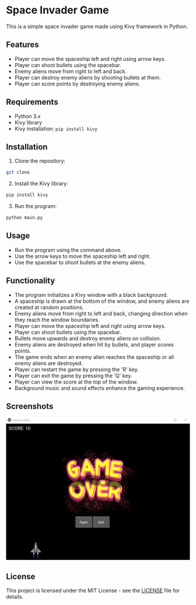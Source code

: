 # Space Invader Game

This is a simple space invader game made using Kivy framework in Python.

## Features

- Player can move the spaceship left and right using arrow keys.
- Player can shoot bullets using the spacebar.
- Enemy aliens move from right to left and back.
- Player can destroy enemy aliens by shooting bullets at them.
- Player can score points by destroying enemy aliens.

## Requirements

- Python 3.x
- Kivy library
- Kivy installation: `pip install kivy`

## Installation

1. Clone the repository:

```bash
git clone
```

2. Install the Kivy library:

```bash
pip install kivy
```

3. Run the program:

```bash
python main.py
```

## Usage

- Run the program using the command above.
- Use the arrow keys to move the spaceship left and right.
- Use the spacebar to shoot bullets at the enemy aliens.

## Functionality

- The program initializes a Kivy window with a black background.
- A spaceship is drawn at the bottom of the window, and enemy aliens are created at random positions.
- Enemy aliens move from right to left and back, changing direction when they reach the window boundaries.
- Player can move the spaceship left and right using arrow keys.
- Player can shoot bullets using the spacebar.
- Bullets move upwards and destroy enemy aliens on collision.
- Enemy aliens are destroyed when hit by bullets, and player scores points.
- The game ends when an enemy alien reaches the spaceship or all enemy aliens are destroyed.
- Player can restart the game by pressing the 'R' key.
- Player can exit the game by pressing the 'Q' key.
- Player can view the score at the top of the window.
- Background music and sound effects enhance the gaming experience.

## Screenshots

![Space Invader Game](static/assets/img/screenshot.png)

## License

This project is licensed under the MIT License - see the [LICENSE](LICENSE) file for details.



